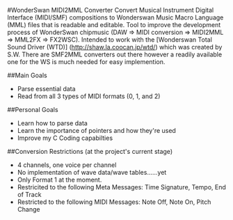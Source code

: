 #WonderSwan MIDI2MML Converter
Convert Musical Instrument Digital Interface (MIDI/SMF) compositions to 
Wonderswan Music Macro Language (MML) files that is readable and 
editable. Tool to improve the development process of WonderSwan 
chipmusic (DAW => MIDI conversion => MIDI2MML => MML2FX => FX2WSC). 
Intended to work with the [Wonderswan Total Sound Driver (WTD)] 
(http://shaw.la.coocan.jp/wtd/) which was created by S.W. There are 
SMF2MML converters out there however a readily available one for the WS 
is much needed for easy implemention. 

##Main Goals
* Parse essential data
* Read from all 3 types of MIDI formats (0, 1, and 2)

##Personal Goals
* Learn how to parse data
* Learn the importance of pointers and how they're used
* Improve my C Coding capabilties

##Conversion Restrictions (at the project's current stage)
* 4 channels, one voice per channel
* No implementation of wave data/wave tables......yet
* Only Format 1 at the moment.
* Restricited to the following Meta Messages: Time Signature, Tempo, End of 
Track
* Restricted to the following MIDI Messages: Note Off, Note On, Pitch Change
